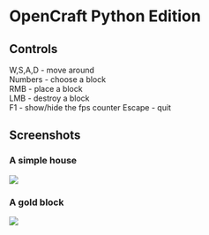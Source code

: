 # OpenCraft Python Edition
## Controls
W,S,A,D - move around <br/>
Numbers - choose a block <br/>
RMB - place a block <br/>
LMB - destroy a block <br/>
F1 - show/hide the fps counter
Escape - quit

## Screenshots
### A simple house
<img src=https://github.com/jakub-swiniarski/opencraft-python-edition/assets/77209709/9830a287-fa28-433b-9337-35c8ecb68db7><br/>
### A gold block
<img src=https://github.com/jakub-swiniarski/opencraft-python-edition/assets/77209709/1d12b02f-9d46-405e-bb7a-a6fcee6f3ba8>

